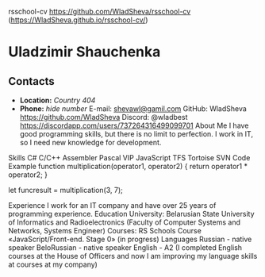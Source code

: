 rsschool-cv https://github.com/WladSheva/rsschool-cv (https://WladSheva.github.io/rsschool-cv/)
# Uladzimir Shauchenka

## Contacts
* **Location:** *Country 404*
* **Phone:** *hide number*
E-mail: shevawl@gamil.com
GitHub: WladSheva https://github.com/WladSheva
Discord: @wladbest https://discordapp.com/users/737264316499099701
About Me
I have good programming skills, but there is no limit to perfection. I work in IT, so I need new knowledge for development.

Skills
C#
C/C++
Assembler
Pascal
VIP
JavaScript
TFS
Tortoise SVN
Code Example
function multiplication(operator1, operator2) {
  return operator1 * operator2;
}

let funcresult = multiplication(3, 7);

Experience
I work for an IT company and have over 25 years of programming experience. 
Education
University: Belarusian State University of Informatics and Radioelectronics
            (Faculty of Computer Systems and Networks, Systems Engineer)
Courses:
RS Schools Course «JavaScript/Front-end. Stage 0» (in progress)
Languages
Russian     - native speaker
BeloRussian - native speaker
English     - A2 (I completed English courses at the House of Officers and now I am improving my language skills at courses at my company)
